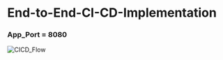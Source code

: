# End-to-End-CI-CD-Implementation

### App_Port = 8080

![CICD_Flow](https://github.com/user-attachments/assets/887ca972-3b15-4444-b79a-90914f930e5a)
